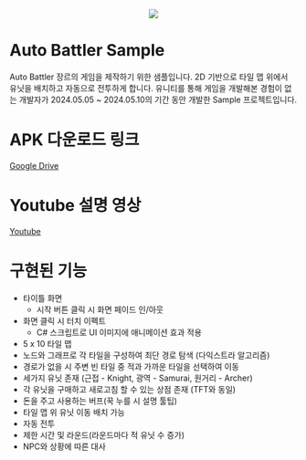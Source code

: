 <p align="center">
  <img src="https://github.com/khsfashi/AutoBattlerSample/assets/55976865/e393413a-0ce5-40df-8f4a-9f9fcd5ed6ab">
</p>


# Auto Battler Sample
Auto Battler 장르의 게임을 제작하기 위한 샘플입니다.
2D 기반으로 타일 맵 위에서 유닛을 배치하고 자동으로 전투하게 합니다.
유니티를 통해 게임을 개발해본 경험이 없는 개발자가
2024.05.05 ~ 2024.05.10의 기간 동안 개발한 Sample 프로젝트입니다.

# APK 다운로드 링크
[Google Drive](https://drive.google.com/file/d/1rnVWNNUdVPZO7p0AjeiO36-PEiwT2ogC/view?usp=drive_link)

# Youtube 설명 영상
[Youtube](https://www.youtube.com/watch?v=W8V9LDE2Cvk&t=1s)

# 구현된 기능
* 타이틀 화면
  - 시작 버튼 클릭 시 화면 페이드 인/아웃
* 화면 클릭 시 터치 이펙트
  - C# 스크립트로 UI 이미지에 애니메이션 효과 적용
* 5 x 10 타일 맵
* 노드와 그래프로 각 타일을 구성하여 최단 경로 탐색 (다익스트라 알고리즘)
* 경로가 없을 시 주변 빈 타일 중 적과 가까운 타일을 선택하여 이동
* 세가지 유닛 존재 (근접 - Knight, 광역 - Samurai, 원거리 - Archer)
* 각 유닛을 구매하고 새로고침 할 수 있는 상점 존재 (TFT와 동일)
* 돈을 주고 사용하는 버프(꾹 누를 시 설명 툴팁)
* 타일 맵 위 유닛 이동 배치 가능
* 자동 전투
* 제한 시간 및 라운드(라운드마다 적 유닛 수 증가)
* NPC와 상황에 따른 대사
